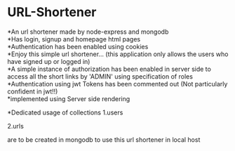 # URL-Shortener
*An url shortener made by node-express and mongodb
<br>
*Has login, signup and homepage html pages
<br>
*Authentication has been enabled using cookies 
<br>
*Enjoy this simple url shortener... (this application only allows the users who have signed up or logged in)
<br>
*A simple instance of authorization has been enabled in server side to access all the short links by 'ADMIN' using specification of roles
<br>
*Authentication using jwt Tokens has been commented out (Not particularly confident in jwt!!)
<br>
*implemented using Server side rendering
<br>
<p>*Dedicated usage of collections 1.users </p>
<p>2.urls</p>
<p>are to be created in mongodb to use this url shortener in local host </p>
  
